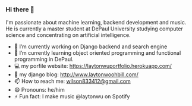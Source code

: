 ### Hi there 👋
I'm passionate about machine learning, backend development and music. He is currently a master student at DePaul University studying computer science and concentrating on artificial intelligence.



- 🔭 I’m currently working on Django backend and search engine
- 🌱 I’m currently learning object oriented programming and functional programming in DePaul. 
- 💻 my porfile website: https://laytonwuportfolio.herokuapp.com/
- 🌃 my django blog: http://www.laytonwoohbill.com/
- 📫 How to reach me: wilson833412@gmail.com
- 😄 Pronouns: he/him
- ⚡ Fun fact: I make music @laytonwu on Spotify 

<!--
**LAYTONWOOHBILL/LAYTONWOOHBILL** is a ✨ _special_ ✨ repository because its `README.md` (this file) appears on your GitHub profile.
-->
